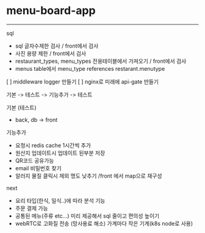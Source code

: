 # menu-board-app
----
sql
- sql 글자수제한 검사 / front에서 검사
- 사진 용량 제한 / front에서 검사
- restaurant_types, menu_types 전용테이블에서 가져오기 / front에서 검사
- menus table에서 menu_type references restarant.menutype


[ ] middleware logger 만들기
[ ] nginx로 미래에 api-gate 만들기

기본 -> 테스트 -> 기능추가 -> 테스트

기본 (테스트)
- back, db -> front

기능추가
- 요청시 redis cache 1시간씩 추가
- 원산지 업데이트시 업데이트 된부분 저장
- QR코드 공유가능
- email 비밀번호 찾기
- 알러지 물질 클릭시 제외 명도 낮추기 /front 에서 map으로 재구성

next
- 요리 타입(한식, 일식..)에 따라 분석 기능
- 주문 결제 가능
- 공통된 메뉴(주류 etc...) 미리 제공해서 sql 줄이고 편의성 높이기
- webRTC로 고화질 전송 (망사용료 해소) 가계마다 작은 기계(k8s node로 사용)